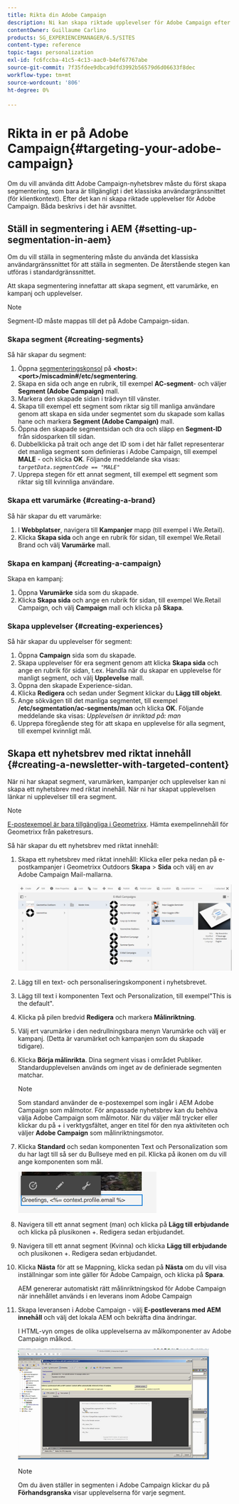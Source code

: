 ```yaml
---
title: Rikta din Adobe Campaign
description: Ni kan skapa riktade upplevelser för Adobe Campaign efter att ha skapat segmentering.
contentOwner: Guillaume Carlino
products: SG_EXPERIENCEMANAGER/6.5/SITES
content-type: reference
topic-tags: personalization
exl-id: fc6fccba-41c5-4c13-aac0-b4ef67767abe
source-git-commit: 7f35fdee9dbca9dfd3992b56579d6d06633f8dec
workflow-type: tm+mt
source-wordcount: '806'
ht-degree: 0%

---
```


# Rikta in er på Adobe Campaign{#targeting-your-adobe-campaign}

Om du vill använda ditt Adobe Campaign-nyhetsbrev måste du först skapa segmentering, som bara är tillgängligt i det klassiska användargränssnittet (för klientkontext). Efter det kan ni skapa riktade upplevelser för Adobe Campaign. Båda beskrivs i det här avsnittet.

## Ställ in segmentering i AEM {#setting-up-segmentation-in-aem}

Om du vill ställa in segmentering måste du använda det klassiska användargränssnittet för att ställa in segmenten. De återstående stegen kan utföras i standardgränssnittet.

Att skapa segmentering innefattar att skapa segment, ett varumärke, en kampanj och upplevelser.

>[!NOTE]
>
>Segment-ID måste mappas till det på Adobe Campaign-sidan.

### Skapa segment {#creating-segments}

Så här skapar du segment:

1. Öppna [segmenteringskonsol](http://localhost:4502/miscadmin#/etc/segmentation) på **&lt;host>:&lt;port>/miscadmin#/etc/segmentering**.
1. Skapa en sida och ange en rubrik, till exempel **AC-segment**- och väljer **Segment (Adobe Campaign)** mall.
1. Markera den skapade sidan i trädvyn till vänster.
1. Skapa till exempel ett segment som riktar sig till manliga användare genom att skapa en sida under segmentet som du skapade som kallas hane och markera **Segment (Adobe Campaign)** mall.
1. Öppna den skapade segmentsidan och dra och släpp en **Segment-ID** från sidosparken till sidan.
1. Dubbelklicka på trait och ange det ID som i det här fallet representerar det manliga segment som definieras i Adobe Campaign, till exempel **MALE** - och klicka **OK**. Följande meddelande ska visas: *`targetData.segmentCode == "MALE"`*
1. Upprepa stegen för ett annat segment, till exempel ett segment som riktar sig till kvinnliga användare.

### Skapa ett varumärke {#creating-a-brand}

Så här skapar du ett varumärke:

1. I **Webbplatser**, navigera till **Kampanjer** mapp (till exempel i We.Retail).
1. Klicka **Skapa sida** och ange en rubrik för sidan, till exempel We.Retail Brand och välj **Varumärke** mall.

### Skapa en kampanj {#creating-a-campaign}

Skapa en kampanj:

1. Öppna **Varumärke** sida som du skapade.
1. Klicka **Skapa sida** och ange en rubrik för sidan, till exempel We.Retail Campaign, och välj **Campaign** mall och klicka på **Skapa**.

### Skapa upplevelser {#creating-experiences}

Så här skapar du upplevelser för segment:

1. Öppna **Campaign** sida som du skapade.
1. Skapa upplevelser för era segment genom att klicka **Skapa sida** och ange en rubrik för sidan, t.ex. Handla när du skapar en upplevelse för manligt segment, och välj **Upplevelse** mall.
1. Öppna den skapade Experience-sidan.
1. Klicka **Redigera** och sedan under Segment klickar du **Lägg till objekt**.
1. Ange sökvägen till det manliga segmentet, till exempel **/etc/segmentation/ac-segments/man** och klicka **OK**. Följande meddelande ska visas: *Upplevelsen är inriktad på: man*
1. Upprepa föregående steg för att skapa en upplevelse för alla segment, till exempel kvinnligt mål.

## Skapa ett nyhetsbrev med riktat innehåll {#creating-a-newsletter-with-targeted-content}

När ni har skapat segment, varumärken, kampanjer och upplevelser kan ni skapa ett nyhetsbrev med riktat innehåll. När ni har skapat upplevelsen länkar ni upplevelser till era segment.

>[!NOTE]
>
>[E-postexempel är bara tillgängliga i Geometrixx](/help/sites-developing/we-retail.md). Hämta exempelinnehåll för Geometrixx från paketresurs.

Så här skapar du ett nyhetsbrev med riktat innehåll:

1. Skapa ett nyhetsbrev med riktat innehåll: Klicka eller peka nedan på e-postkampanjer i Geometrixx Outdoors **Skapa** > **Sida** och välj en av Adobe Campaign Mail-mallarna.

   ![chlimage_1-188](assets/chlimage_1-188.png)

1. Lägg till en text- och personaliseringskomponent i nyhetsbrevet.
1. Lägg till text i komponenten Text och Personalization, till exempel&quot;This is the default&quot;.
1. Klicka på pilen bredvid **Redigera** och markera **Målinriktning**.
1. Välj ert varumärke i den nedrullningsbara menyn Varumärke och välj er kampanj. (Detta är varumärket och kampanjen som du skapade tidigare).
1. Klicka **Börja målinrikta**. Dina segment visas i området Publiker. Standardupplevelsen används om inget av de definierade segmenten matchar.

   >[!NOTE]
   >
   >Som standard använder de e-postexempel som ingår i AEM Adobe Campaign som målmotor. För anpassade nyhetsbrev kan du behöva välja Adobe Campaign som målmotor. När du väljer mål trycker eller klickar du på + i verktygsfältet, anger en titel för den nya aktiviteten och väljer **Adobe Campaign** som målinriktningsmotor.

1. Klicka **Standard** och sedan komponenten Text och Personalization som du har lagt till så ser du Bullseye med en pil. Klicka på ikonen om du vill ange komponenten som mål.

   ![chlimage_1-189](assets/chlimage_1-189.png)

1. Navigera till ett annat segment (man) och klicka på **Lägg till erbjudande** och klicka på plusikonen +. Redigera sedan erbjudandet.
1. Navigera till ett annat segment (Kvinna) och klicka **Lägg till erbjudande** och plusikonen +. Redigera sedan erbjudandet.
1. Klicka **Nästa** för att se Mappning, klicka sedan på **Nästa** om du vill visa inställningar som inte gäller för Adobe Campaign, och klicka på **Spara**.

   AEM genererar automatiskt rätt målinriktningskod för Adobe Campaign när innehållet används i en leverans inom Adobe Campaign

1. Skapa leveransen i Adobe Campaign - välj **E-postleverans med AEM innehåll** och välj det lokala AEM och bekräfta dina ändringar.

   I HTML-vyn omges de olika upplevelserna av målkomponenter av Adobe Campaign målkod.

   ![chlimage_1-190](assets/chlimage_1-190.png)

   >[!NOTE]
   >
   >Om du även ställer in segmenten i Adobe Campaign klickar du på **Förhandsgranska** visar upplevelserna för varje segment.
